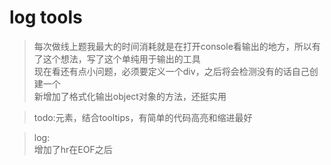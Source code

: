 # log tools

> 每次做线上题我最大的时间消耗就是在打开console看输出的地方，所以有了这个想法，写了这个单纯用于输出的工具
> <br>现在看还有点小问题，必须要定义一个div，之后将会检测没有的话自己创建一个
> <br>新增加了格式化输出object对象的方法，还挺实用

> todo:元素，结合tooltips，有简单的代码高亮和缩进最好

> log:
> <br>增加了hr在EOF之后
